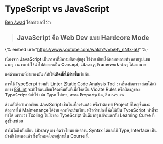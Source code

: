 # TypeScript vs JavaScript

[Ben Awad](https://www.youtube.com/channel/UC-8QAzbLcRglXeN_MY9blyw) ได้กล่าวเอาไว้ว่า

> ## JavaScript คือ Web Dev แบบ Hardcore Mode

{% embed url="https://www.youtube.com/watch?v=bAB\_nNf8-a0" %}

เนื่องจาก JavaScript เป็นภาษาที่มีความยืดหยุ่นสูง ใช้ง่าย เขียนได้หลากหลายท่า หลายรูปแบบมากๆ สามารถทำให้นำไปต่อยอดเป็น Concept, Library, Framework ต่างๆ ได้มากมาย

แต่ด้วยความที่ง่ายของมัน ก็ทำให้**เกิดบั๊กได้ง่ายขึ้น**เช่นกัน

การใช้ TypeScript ร่วมกับ Linter \(Static Code Analysis Tool : เครื่องมือตรวจสอบโค้ด\) อย่าง [ESLint](https://eslint.org/) จะทำให้คนเขียนโค้ดเห็นทันทีเมื่อโค้ดนั้น Violate Rules หรือผิดกฎของ TypeScript ที่ตั้งไว้ เช่น Type ไม่ตรง, สะกด Property ผิด, ลืม `return`

ส่วนตัวคิดว่าหากเขียน JavaScript เป็นในเบื้องต้นแล้ว หรือว่าต้องทำ Project ที่ใหญ่ขึ้นและต้องการให้ Maintenance ได้ง่าย ควรที่จะเริ่มเขียน หรือว่าแปลงโค้ดให้เป็น TypeScript เท่าที่จะทำได้ เพราะว่า Tooling ในฝั่งของ TypeScript นั้นดีมากๆ แม้จะแลกกับ Learning Curve ที่สูงขึ้นหน่อย 

ถ้าไม่ได้ถึงกับเขียน Library เอง คิดว่าเรียนแค่พออ่าน Syntax ได้และใช้ Type, Interface เป็นบ้างก็เพียงพอแล้ว ซึ่งทั้งหมดนี้จะอยู่ภายใน Course นี้


